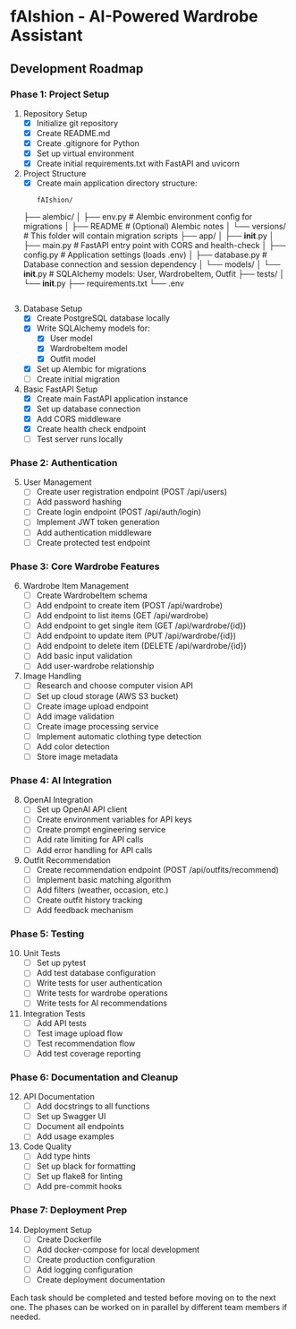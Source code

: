 # fAIshion - AI-Powered Wardrobe Assistant

## Development Roadmap

### Phase 1: Project Setup
1. Repository Setup
   - [x] Initialize git repository
   - [x] Create README.md
   - [x] Create .gitignore for Python
   - [x] Set up virtual environment
   - [x] Create initial requirements.txt with FastAPI and uvicorn

2. Project Structure
   - [x] Create main application directory structure:
     ```
     fAIshion/
   ├── alembic/
   │   ├── env.py                # Alembic environment config for migrations
   │   ├── README                # (Optional) Alembic notes
   │   └── versions/             # This folder will contain migration scripts
   ├── app/
   │   ├── __init__.py
   │   ├── main.py               # FastAPI entry point with CORS and health-check
   │   ├── config.py             # Application settings (loads .env)
   │   ├── database.py           # Database connection and session dependency
   │   └── models/
   │       └── __init__.py       # SQLAlchemy models: User, WardrobeItem,  Outfit
   ├── tests/
   │   └── __init__.py
   ├── requirements.txt
   └── .env
     ```

3. Database Setup
   - [x] Create PostgreSQL database locally
   - [x] Write SQLAlchemy models for:
     - [x] User model
     - [x] WardrobeItem model
     - [x] Outfit model
   - [x] Set up Alembic for migrations
   - [ ] Create initial migration

4. Basic FastAPI Setup
   - [x] Create main FastAPI application instance
   - [x] Set up database connection
   - [x] Add CORS middleware
   - [x] Create health check endpoint
   - [ ] Test server runs locally

### Phase 2: Authentication
5. User Management
   - [ ] Create user registration endpoint (POST /api/users)
   - [ ] Add password hashing
   - [ ] Create login endpoint (POST /api/auth/login)
   - [ ] Implement JWT token generation
   - [ ] Add authentication middleware
   - [ ] Create protected test endpoint

### Phase 3: Core Wardrobe Features
6. Wardrobe Item Management
   - [ ] Create WardrobeItem schema
   - [ ] Add endpoint to create item (POST /api/wardrobe)
   - [ ] Add endpoint to list items (GET /api/wardrobe)
   - [ ] Add endpoint to get single item (GET /api/wardrobe/{id})
   - [ ] Add endpoint to update item (PUT /api/wardrobe/{id})
   - [ ] Add endpoint to delete item (DELETE /api/wardrobe/{id})
   - [ ] Add basic input validation
   - [ ] Add user-wardrobe relationship

7. Image Handling
   - [ ] Research and choose computer vision API
   - [ ] Set up cloud storage (AWS S3 bucket)
   - [ ] Create image upload endpoint
   - [ ] Add image validation
   - [ ] Create image processing service
   - [ ] Implement automatic clothing type detection
   - [ ] Add color detection
   - [ ] Store image metadata

### Phase 4: AI Integration
8. OpenAI Integration
   - [ ] Set up OpenAI API client
   - [ ] Create environment variables for API keys
   - [ ] Create prompt engineering service
   - [ ] Add rate limiting for API calls
   - [ ] Add error handling for API calls

9. Outfit Recommendation
   - [ ] Create recommendation endpoint (POST /api/outfits/recommend)
   - [ ] Implement basic matching algorithm
   - [ ] Add filters (weather, occasion, etc.)
   - [ ] Create outfit history tracking
   - [ ] Add feedback mechanism

### Phase 5: Testing
10. Unit Tests
    - [ ] Set up pytest
    - [ ] Add test database configuration
    - [ ] Write tests for user authentication
    - [ ] Write tests for wardrobe operations
    - [ ] Write tests for AI recommendations

11. Integration Tests
    - [ ] Add API tests
    - [ ] Test image upload flow
    - [ ] Test recommendation flow
    - [ ] Add test coverage reporting

### Phase 6: Documentation and Cleanup
12. API Documentation
    - [ ] Add docstrings to all functions
    - [ ] Set up Swagger UI
    - [ ] Document all endpoints
    - [ ] Add usage examples

13. Code Quality
    - [ ] Add type hints
    - [ ] Set up black for formatting
    - [ ] Set up flake8 for linting
    - [ ] Add pre-commit hooks

### Phase 7: Deployment Prep
14. Deployment Setup
    - [ ] Create Dockerfile
    - [ ] Add docker-compose for local development
    - [ ] Create production configuration
    - [ ] Add logging configuration
    - [ ] Create deployment documentation

Each task should be completed and tested before moving on to the next one. The phases can be worked on in parallel by different team members if needed.